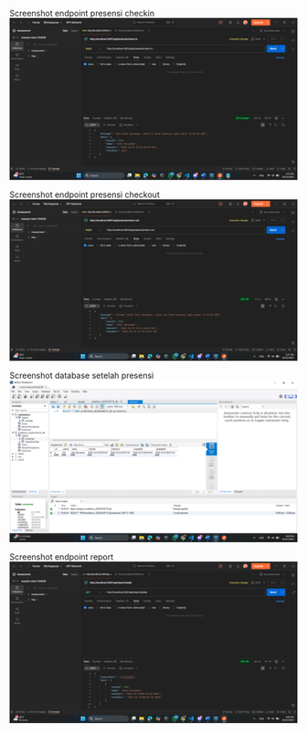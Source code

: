 Screenshot endpoint presensi checkin
![presensi checkin](<ss/presensi checkin.png>)

Screenshot endpoint presensi checkout
![presensi checkout](<ss/presensi checkout.png>)

Screenshot database setelah presensi
![database](ss/database.png)

Screenshot endpoint report
![reports](ss/reports.png)
